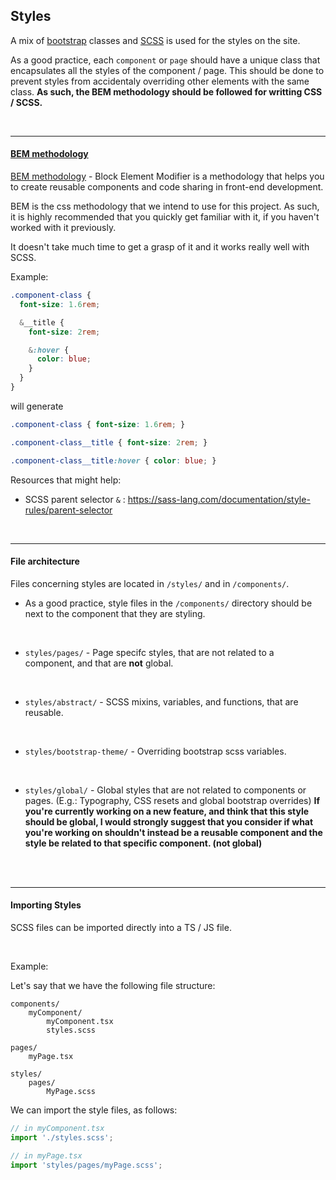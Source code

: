 ## Styles

A mix of [bootstrap](https://getbootstrap.com/docs/4.6/utilities/spacing/) classes and [SCSS](https://sass-lang.com/documentation) is used for the styles on the site.

As a good practice, each `component` or `page` should have a unique class that encapsulates all the styles of the component / page.
This should be done to prevent styles from accidentaly overriding other elements with the same class.
**As such, the BEM methodology should be followed for writting CSS / SCSS.** 

<br>

-------------------------------------------------------------------

#### [BEM methodology](http://getbem.com/)

[BEM methodology](http://getbem.com/) - Block Element Modifier is a methodology that helps you to create reusable components and code sharing in front-end development.

BEM is the css methodology that we intend to use for this project. 
As such, it is highly recommended that you quickly get familiar with it, if you haven't worked with it previously. 

It doesn't take much time to get a grasp of it and it works really well with SCSS.


Example: 
```scss
.component-class {
  font-size: 1.6rem;

  &__title {
    font-size: 2rem;

    &:hover {
      color: blue;
    }
  }
}
```

will generate 

```css
.component-class { font-size: 1.6rem; }

.component-class__title { font-size: 2rem; }

.component-class__title:hover { color: blue; }
```

Resources that might help:

* SCSS parent selector `&` : https://sass-lang.com/documentation/style-rules/parent-selector

<br>

-------------------------------------------------------------------
#### File architecture

Files concerning styles are located in `/styles/` and in `/components/`.

* As a good practice, style files in the `/components/` directory should be next to the component that they are styling.
<br>

* `styles/pages/` - Page specifc styles, that are not related to a component, and that are **not** global.
<br>

* `styles/abstract/` -  SCSS mixins, variables, and functions, that are reusable.
<br>

* `styles/bootstrap-theme/` - Overriding bootstrap scss variables.
<br>

* `styles/global/` - Global styles that are not related to components or pages. (E.g.: Typography, CSS resets and global bootstrap overrides)
<b> If you're currently working on a new feature, and think that this style should be global, I would strongly suggest that you consider if what you're working on shouldn't instead be a reusable component and the style be related to that specific component. (not global)  </b>
<br>


<br>

-------------------------------------------------------------------
#### Importing Styles

SCSS files can be imported directly into a TS / JS file.

<br>

Example:

Let's say that we have the following file structure: 

```
components/
    myComponent/
        myComponent.tsx
        styles.scss

pages/
    myPage.tsx

styles/
    pages/
        MyPage.scss
```

We can import the style files, as follows:

```javascript
// in myComponent.tsx
import './styles.scss';
```

```javascript
// in myPage.tsx
import 'styles/pages/myPage.scss';
```




